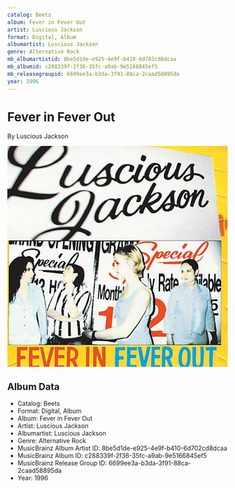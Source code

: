 ```yaml
---
catalog: Beets
album: Fever in Fever Out
artist: Luscious Jackson
format: Digital, Album
albumartist: Luscious Jackson
genre: Alternative Rock
mb_albumartistid: 8be5d1de-e925-4e9f-b410-6d702cd8dcaa
mb_albumid: c288339f-2f36-35fc-a9ab-9e5166845ef5
mb_releasegroupid: 6699ee3a-b3da-3f91-88ca-2caad58895da
year: 1996
---
```


# Fever in Fever Out

By Luscious Jackson

![](../../assets/beetscovers/Luscious_Jackson-Fever_in_Fever_Out.jpg)

## Album Data

- Catalog: Beets
- Format: Digital, Album
- Album: Fever in Fever Out
- Artist: Luscious Jackson
- Albumartist: Luscious Jackson
- Genre: Alternative Rock
- MusicBrainz Album Artist ID: 8be5d1de-e925-4e9f-b410-6d702cd8dcaa
- MusicBrainz Album ID: c288339f-2f36-35fc-a9ab-9e5166845ef5
- MusicBrainz Release Group ID: 6699ee3a-b3da-3f91-88ca-2caad58895da
- Year: 1996

